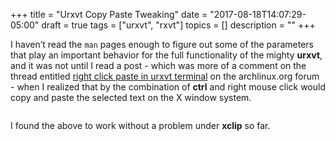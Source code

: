 +++
title = "Urxvt Copy Paste Tweaking"
date = "2017-08-18T14:07:29-05:00"
draft = true
tags = ["urxvt", "rxvt"]
topics = []
description = ""
+++

 <p>I haven’t read the <code>man</code> pages enough to figure out some of the parameters that play an important behavior for the full functionality of the mighty <strong>urxvt</strong>, and it was not until I read a post - which was more of a comment on the thread entitled <a href="https://bbs.archlinux.org/viewtopic.php?id=221108" target="_blank">right click paste in urxvt terminal</a> on the archlinux.org forum - when I realized that by the combination of <strong>ctrl</strong> and right mouse click would copy and paste the selected text on the X window system.</p>

<p><img src="/images/2017-08-18-ctrl-right-click-urxvt.png" alt=""></p>

<p>I found the above to work without a problem under <strong>xclip</strong> so far.</p>
